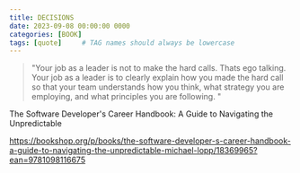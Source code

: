 ```yaml
---
title: DECISIONS
date: 2023-09-08 00:00:00 0000
categories: [BOOK]
tags: [quote]     # TAG names should always be lowercase
---
```


> "Your job as a leader is not to make the hard calls. Thats ego talking. 
   Your job as a leader is to clearly explain how you made the hard call so that your team understands how you think, 
   what strategy you are employing, and what principles you are following. "

The Software Developer's Career Handbook: A Guide to Navigating the Unpredictable

https://bookshop.org/p/books/the-software-developer-s-career-handbook-a-guide-to-navigating-the-unpredictable-michael-lopp/18369965?ean=9781098116675







